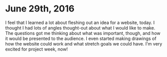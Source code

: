 # June 29th, 2016

I feel that I learned a lot about fleshing out an idea for a website, today. I thought I had lots of angles thought-out about what I would like to make. The questions got me thinking about what was important, though, and how it would be presented to the audience. I even started making drawings of how the website could work and what stretch goals we could have. I'm very excited for project week, now!

